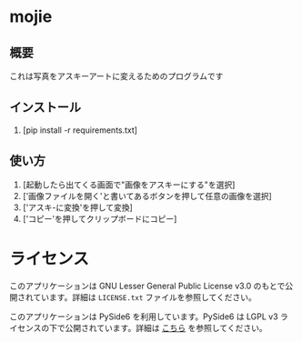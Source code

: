 # mojie

## 概要

これは写真をアスキーアートに変えるためのプログラムです

## インストール

1. [pip install -r requirements.txt]


## 使い方

1. [起動したら出てくる画面で"画像をアスキーにする"を選択]
2. ['画像ファイルを開く'と書いてあるボタンを押して任意の画像を選択]
3. ['アスキ-に変換'を押して変換]
4. ['コピー'を押してクリップボードにコピー]



# ライセンス

このアプリケーションは GNU Lesser General Public License v3.0 のもとで公開されています。詳細は `LICENSE.txt` ファイルを参照してください。

このアプリケーションは PySide6 を利用しています。PySide6 は LGPL v3 ライセンスの下で公開されています。詳細は [こちら](https://www.qt.io/licensing/) を参照してください。